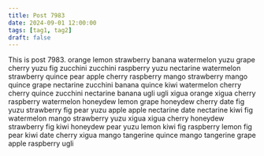 ```yaml
---
title: Post 7983
date: 2024-09-01 12:00:00
tags: [tag1, tag2]
draft: false
---
```

This is post 7983.
orange
lemon
strawberry
banana
watermelon
yuzu
grape
cherry
yuzu
fig
zucchini
zucchini
raspberry
yuzu
nectarine
watermelon
strawberry
quince
pear
apple
cherry
raspberry
mango
strawberry
mango
quince
grape
nectarine
zucchini
banana
quince
kiwi
watermelon
cherry
cherry
quince
zucchini
nectarine
banana
ugli
ugli
xigua
orange
xigua
cherry
raspberry
watermelon
honeydew
lemon
grape
honeydew
cherry
date
fig
yuzu
strawberry
fig
pear
yuzu
apple
apple
nectarine
date
nectarine
kiwi
fig
watermelon
mango
strawberry
yuzu
xigua
xigua
cherry
honeydew
strawberry
fig
kiwi
honeydew
pear
yuzu
lemon
kiwi
fig
raspberry
lemon
fig
pear
kiwi
date
cherry
xigua
mango
tangerine
quince
mango
tangerine
grape
apple
raspberry
ugli
